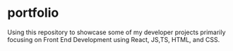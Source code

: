 # portfolio
Using this repository to showcase some of my developer projects primarily focusing on Front End Development using React, JS,TS, HTML, and CSS.
